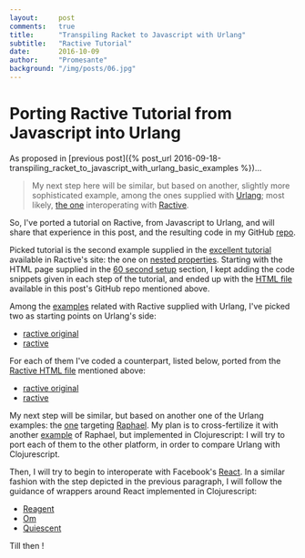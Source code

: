 ```yaml
---
layout:     post
comments:   true
title:      "Transpiling Racket to Javascript with Urlang"
subtitle:   "Ractive Tutorial"
date:       2016-10-09
author:     "Promesante"
background: "/img/posts/06.jpg"
---
```

# Porting Ractive Tutorial from Javascript into Urlang

As proposed in [previous post]({% post_url 2016-09-18-transpiling_racket_to_javascript_with_urlang_basic_examples %})...

> My next step here will be similar, but based on another, slightly more sophisticated example, among the ones supplied with [Urlang](https://github.com/soegaard/urlang); most likely, [the one](https://github.com/soegaard/urlang/tree/master/urlang-examples/ractive) interoperating with [Ractive](http://www.ractivejs.org/).

So, I've ported a tutorial on Ractive, from Javascript to Urlang, and will share that experience in this post, and the resulting code in my GitHub [repo](https://github.com/promesante/urlang-examples/tree/master/ractive/tutorial/2).

Picked tutorial is the second example supplied in the [excellent tutorial](http://learn.ractivejs.org/hello-world/) available in Ractive's site: the one on [nested properties](http://learn.ractivejs.org/nested-properties/). Starting with the HTML page supplied in the [60 second setup](http://www.ractivejs.org/60-second-setup) section, I kept adding the code snippets given in each step of the tutorial, and ended up with the [HTML file](https://github.com/promesante/urlang-examples/blob/master/ractive/tutorial/2/index.html) available in this post's GitHub repo mentioned above.

Among the [examples](https://github.com/soegaard/urlang/tree/master/urlang-examples/ractive) related with Ractive supplied with Urlang, I've picked two as starting points on Urlang's side:

* [ractive original](https://github.com/soegaard/urlang/blob/master/urlang-examples/ractive/ractive-original.rkt)
* [ractive](https://github.com/soegaard/urlang/blob/master/urlang-examples/ractive/ractive.rkt)

For each of them I've coded a counterpart, listed below, ported from the [Ractive HTML file](https://github.com/promesante/urlang-examples/blob/master/ractive/tutorial/2/index.html) mentioned above:

* [ractive original](https://github.com/promesante/urlang-examples/blob/master/ractive/tutorial/2/nested-properties-original.rkt)
* [ractive](https://github.com/promesante/urlang-examples/blob/master/ractive/tutorial/2/nested-properties.rkt)

My next step will be similar, but based on another one of the Urlang examples: the [one](https://github.com/soegaard/urlang/tree/master/urlang-examples/raphael) targeting [Raphael](http://dmitrybaranovskiy.github.io/raphael/). My plan is to cross-fertilize it with another [example](https://annekjohnson.com/blog/2014/10/using-clojurescript-to-make-charts-with-raphael/) of Raphael, but implemented in Clojurescript: I will try to port each of them to the other platform, in order to compare Urlang with Clojurescript.

Then, I will try to begin to interoperate with Facebook's [React](https://facebook.github.io/react/index.html). In a similar fashion with the step depicted in the previous paragraph, I will follow the guidance of wrappers around React implemented in Clojurescript:

* [Reagent](http://reagent-project.github.io/)
* [Om](https://github.com/omcljs/om)
* [Quiescent](https://github.com/levand/quiescent)

Till then !
